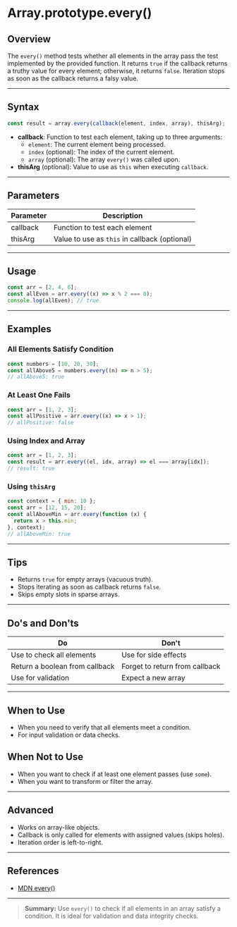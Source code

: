# Array.prototype.every()

## Overview

The `every()` method tests whether all elements in the array pass the test implemented by the provided function. It returns `true` if the callback returns a truthy value for every element; otherwise, it returns `false`. Iteration stops as soon as the callback returns a falsy value.

---

## Syntax

```js
const result = array.every(callback(element, index, array), thisArg);
```

- **callback**: Function to test each element, taking up to three arguments:
  - `element`: The current element being processed.
  - `index` (optional): The index of the current element.
  - `array` (optional): The array `every()` was called upon.
- **thisArg** (optional): Value to use as `this` when executing `callback`.

---

## Parameters

| Parameter | Description                                   |
| --------- | --------------------------------------------- |
| callback  | Function to test each element                 |
| thisArg   | Value to use as `this` in callback (optional) |

---

## Usage

```js
const arr = [2, 4, 6];
const allEven = arr.every((x) => x % 2 === 0);
console.log(allEven); // true
```

---

## Examples

### All Elements Satisfy Condition

```js
const numbers = [10, 20, 30];
const allAbove5 = numbers.every((n) => n > 5);
// allAbove5: true
```

### At Least One Fails

```js
const arr = [1, 2, 3];
const allPositive = arr.every((x) => x > 1);
// allPositive: false
```

### Using Index and Array

```js
const arr = [1, 2, 3];
const result = arr.every((el, idx, array) => el === array[idx]);
// result: true
```

### Using `thisArg`

```js
const context = { min: 10 };
const arr = [12, 15, 20];
const allAboveMin = arr.every(function (x) {
  return x > this.min;
}, context);
// allAboveMin: true
```

---

## Tips

- Returns `true` for empty arrays (vacuous truth).
- Stops iterating as soon as callback returns `false`.
- Skips empty slots in sparse arrays.

---

## Do's and Don'ts

| Do                             | Don't                          |
| ------------------------------ | ------------------------------ |
| Use to check all elements      | Use for side effects           |
| Return a boolean from callback | Forget to return from callback |
| Use for validation             | Expect a new array             |

---

## When to Use

- When you need to verify that all elements meet a condition.
- For input validation or data checks.

## When Not to Use

- When you want to check if at least one element passes (use `some`).
- When you want to transform or filter the array.

---

## Advanced

- Works on array-like objects.
- Callback is only called for elements with assigned values (skips holes).
- Iteration order is left-to-right.

---

## References

- [MDN every()](https://developer.mozilla.org/en-US/docs/Web/JavaScript/Reference/Global_Objects/Array/every)

---

> **Summary:**
> Use `every()` to check if all elements in an array satisfy a condition. It is ideal for validation and data integrity checks.
